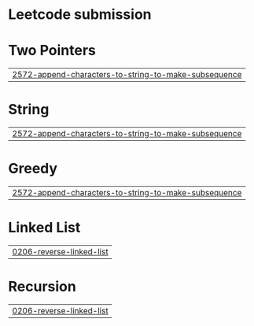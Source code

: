 # Leetcode submission


# Two Pointers
|  |
| ------- |
| [2572-append-characters-to-string-to-make-subsequence](https://github.com/PRATHAM2107/Leetcode/tree/master/2572-append-characters-to-string-to-make-subsequence) |
# String
|  |
| ------- |
| [2572-append-characters-to-string-to-make-subsequence](https://github.com/PRATHAM2107/Leetcode/tree/master/2572-append-characters-to-string-to-make-subsequence) |
# Greedy
|  |
| ------- |
| [2572-append-characters-to-string-to-make-subsequence](https://github.com/PRATHAM2107/Leetcode/tree/master/2572-append-characters-to-string-to-make-subsequence) |
# Linked List
|  |
| ------- |
| [0206-reverse-linked-list](https://github.com/PRATHAM2107/Leetcode/tree/master/0206-reverse-linked-list) |
# Recursion
|  |
| ------- |
| [0206-reverse-linked-list](https://github.com/PRATHAM2107/Leetcode/tree/master/0206-reverse-linked-list) |